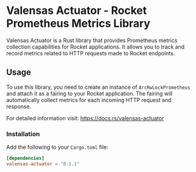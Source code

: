 # Valensas Actuator - Rocket Prometheus Metrics Library

Valensas Actuator is a Rust library that provides Prometheus metrics collection capabilities for Rocket applications. It allows you to track and record metrics related to HTTP requests made to Rocket endpoints.

## Usage

To use this library, you need to create an instance of `ArcRwLockPrometheus` and attach it as a fairing to your Rocket application. The fairing will automatically collect metrics for each incoming HTTP request and response.

For detailed information visit: https://docs.rs/valensas-actuator 

### Installation

Add the following to your `Cargo.toml` file:

```toml
[dependencies]
valensas-actuator = "0.1.1"
